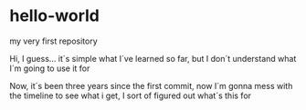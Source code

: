 # hello-world
my very first repository

Hi, I guess... it´s simple what I´ve learned so far, but I don´t understand what I´m going to use it for

Now, it´s been three years since the first commit, now I´m gonna mess with the timeline to see what i get, I sort of figured out what´s this for
